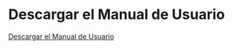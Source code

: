 # Descargar el Manual de Usuario

[Descargar el Manual de Usuario](../docs/pdf/Manual_de_Usuario.pdf)


